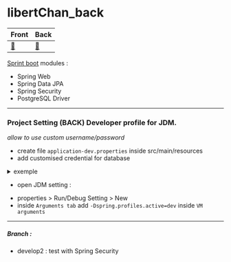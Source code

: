 # libertChan_back

<center>

Front | Back
---| ---
[:tophat:](https://github.com/kim7834/libertChan_Front) | [:bug:](https://github.com/borisBelloc/libertChan_back)

</center>


[Sprint boot](https://start.spring.io/) modules : 
* Spring Web
* Spring Data JPA
* Spring Security
* PostgreSQL Driver


----------

### Project Setting (BACK) Developer profile for JDM.
_allow to use custom username/password_

* create file `application-dev.properties` inside src/main/resources
* add customised credential for database
<details>
<summary>exemple</summary>
   <pre>
      <code>
         spring.datasource.username=postgres
         spring.datasource.password=password
      </code>
   </pre>
</details>

 * open JDM setting : 
  - properties > Run/Debug Setting > New
  - inside `Arguments tab` add `-Dspring.profiles.active=dev` inside `VM arguments`




<hr/> 

##### Branch :

- develop2 : test with Spring Security
